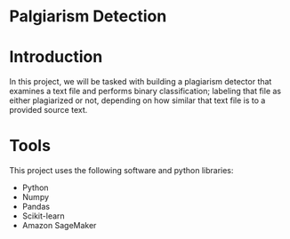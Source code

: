 # Palgiarism Detection

# Introduction 
In this project, we will be tasked with building a plagiarism detector that examines a text file and performs binary classification; 
labeling that file as either plagiarized or not, depending on how similar that text file is to a provided source text. 

# Tools 
This project uses the following software and python libraries:
  - Python 
  - Numpy
  - Pandas
  - Scikit-learn
  - Amazon SageMaker
